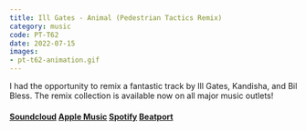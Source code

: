 ```yaml
---
title: Ill Gates - Animal (Pedestrian Tactics Remix)
category: music
code: PT-T62
date: 2022-07-15
images:
- pt-t62-animation.gif
---
```


I had the opportunity to remix a fantastic track by Ill Gates, Kandisha, and Bil Bless. The remix collection is available now on all major music outlets!


#### [Soundcloud](https://soundcloud.com/pedestriantactics/pt-t62) [Apple Music](https://music.apple.com/us/album/animal-pedestrian-tactics-remix/1629495650?i=1629495652) [Spotify](https://open.spotify.com/track/74fdQqg4sgngZrikdmYwYm?si=da9bae74ff734675) [Beatport](http://www.beatport.com/track/animal/16627908)